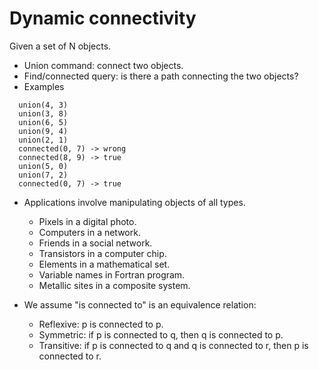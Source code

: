 # Dynamic connectivity

Given a set of N objects.

- Union command: connect two objects.
- Find/connected query: is there a path connecting the two objects?
- Examples

```
  union(4, 3)
  union(3, 8)
  union(6, 5)
  union(9, 4)
  union(2, 1)
  connected(0, 7) -> wrong
  connected(8, 9) -> true
  union(5, 0)
  union(7, 2)
  connected(0, 7) -> true
```

- Applications involve manipulating objects of all types.
  - Pixels in a digital photo.
  - Computers in a network.
  - Friends in a social network.
  - Transistors in a computer chip.
  - Elements in a mathematical set.
  - Variable names in Fortran program.
  - Metallic sites in a composite system.

- We assume "is connected to" is an equivalence relation:
  - Reflexive: p is connected to p.
  - Symmetric: if p is connected to q, then q is connected to p.
  - Transitive: if p is connected to q and q is connected to r, then p is connected to r.
